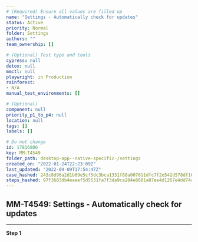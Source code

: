 ```yaml
---
# (Required) Ensure all values are filled up
name: "Settings - Automatically check for updates"
status: Active
priority: Normal
folder: Settings
authors: ""
team_ownership: []

# (Optional) Test type and tools
cypress: null
detox: null
mmctl: null
playwright: in Production
rainforest: 
- N/A
manual_test_environments: []

# (Optional)
component: null
priority_p1_to_p4: null
location: null
tags: []
labels: []

# Do not change
id: 17816806
key: MM-T4549
folder_path: desktop-app--native-specific-/settings
created_on: "2022-01-24T22:23:09Z"
last_updated: "2022-09-09T17:54:47Z"
case_hashed: 243c8d96a2d1b69e5cf5dc3bca1331f88a007611dfc7f2e542d578df16dd3016b84a60d39504dbd2a8aef2bbfe6821a8
steps_hashed: 97f3683db4eaeef5d5531fa7f3da9ca284e8881a87ee4d1267e4dd74c6ed9f072f466751c3066801a655928ba03982d3
---
```


## MM-T4549: Settings - Automatically check for updates

---

**Step 1**
